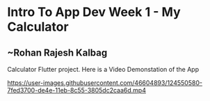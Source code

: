 <h1>Intro To App Dev Week 1 - My Calculator</h1>
<h2 align="left">~Rohan Rajesh Kalbag</h2>

Calculator Flutter project.
Here is a Video Demonstation of the App


https://user-images.githubusercontent.com/46604893/124550580-7fed3700-de4e-11eb-8c55-3805dc2caa6d.mp4


